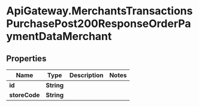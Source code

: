 # ApiGateway.MerchantsTransactionsPurchasePost200ResponseOrderPaymentDataMerchant

## Properties

Name | Type | Description | Notes
------------ | ------------- | ------------- | -------------
**id** | **String** |  | 
**storeCode** | **String** |  | 


